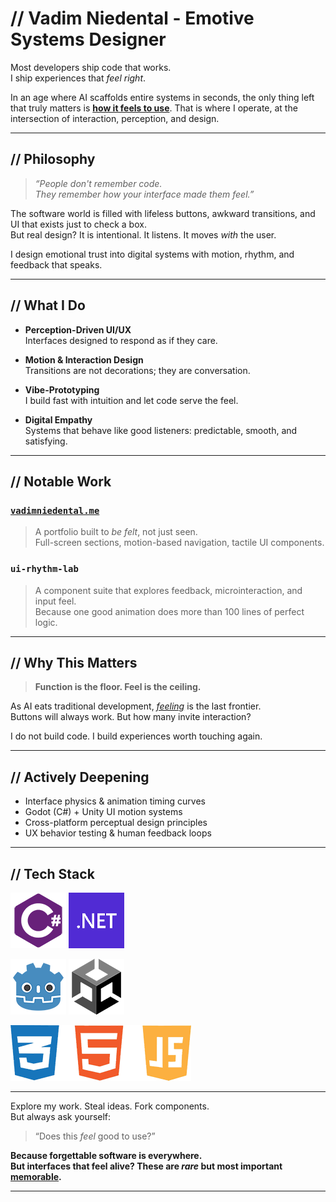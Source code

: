 # // Vadim Niedental - Emotive Systems Designer

Most developers ship code that works.  
I ship experiences that *feel right*.

In an age where AI scaffolds entire systems in seconds, the only thing left that truly matters is <ins>**how it feels to use**</ins>. That is where I operate, at the intersection of interaction, perception, and design.

---

## // Philosophy

> *“People don't remember code.  
> They remember how your interface made them feel.”*

The software world is filled with lifeless buttons, awkward transitions, and UI that exists just to check a box.  
But real design?
It is intentional. It listens. It moves *with* the user.

I design emotional trust into digital systems with motion, rhythm, and feedback that speaks.

---

## // What I Do

- **Perception-Driven UI/UX**  
  Interfaces designed to respond as if they care.

- **Motion & Interaction Design**  
  Transitions are not decorations; they are conversation.

- **Vibe-Prototyping**  
  I build fast with intuition and let code serve the feel.

- **Digital Empathy**  
  Systems that behave like good listeners: predictable, smooth, and satisfying.

---

## // Notable Work

### [`vadimniedental.me`](https://vadimniedental.me)  
> A portfolio built to *be felt*, not just seen.  
> Full-screen sections, motion-based navigation, tactile UI components.

### `ui-rhythm-lab`  
> A component suite that explores feedback, microinteraction, and input feel.  
> Because one good animation does more than 100 lines of perfect logic.

---

## // Why This Matters

> **Function is the floor.
> Feel is the ceiling.**

As AI eats traditional development, <ins>*feeling*</ins> is the last frontier.  
Buttons will always work. But how many invite interaction?

I do not build code.
I build experiences worth touching again.

---

## // Actively Deepening

- Interface physics & animation timing curves  
- Godot (C#) + Unity UI motion systems  
- Cross-platform perceptual design principles  
- UX behavior testing & human feedback loops

---

## // Tech Stack

![C#](images/csharp_icon.png)
![.NET](images/dotnet_icon.png)

![Godot](images/godot_icon.png)
![Unity](images/unity_icon.png)

![HTML](images/html_css_js_icon.png)

---

Explore my work.
Steal ideas.
Fork components.  
But always ask yourself:  
> “Does this *feel* good to use?”

**Because forgettable software is everywhere.  
But interfaces that feel alive?
These are *rare* but most important <ins>memorable</ins>.**

---
